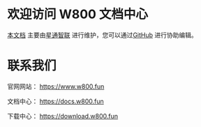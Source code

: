 # 欢迎访问 W800 文档中心

[本文档](http://docs.w800.fun) 主要由[星通智联](https://www.thingsturn.com) 进行维护，您可以通过[GitHub](https://github.com/thingsturn/w800_docs) 进行协助编辑。


# 联系我们

官网网站： https://www.w800.fun

文档中心： https://docs.w800.fun

下载中心： https://download.w800.fun

